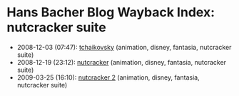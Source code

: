 # Hans Bacher Blog Wayback Index: nutcracker suite

* 2008-12-03 (07:47): [tchaikovsky](https://web.archive.org/web/https://one1more2time3.wordpress.com/2008/12/03/tchaikovsky/) (animation, disney, fantasia, nutcracker suite)
* 2008-12-19 (23:12): [nutcracker](https://web.archive.org/web/https://one1more2time3.wordpress.com/2008/12/19/nutcracker/) (animation, disney, fantasia, nutcracker suite)
* 2009-03-25 (16:10): [nutcracker 2](https://web.archive.org/web/https://one1more2time3.wordpress.com/2009/03/25/nutcracker-2/) (animation, disney, fantasia, nutcracker suite)